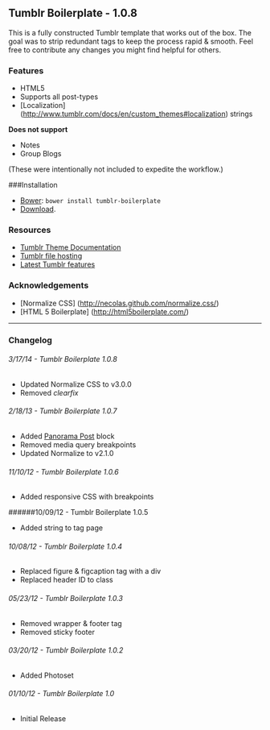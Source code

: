 Tumblr Boilerplate - 1.0.8
------

This is a fully constructed Tumblr template that works out of the box. The goal was to strip redundant tags to keep the process rapid & smooth. Feel free to contribute any changes you might find helpful for others.

### Features

* HTML5
* Supports all post-types
* [Localization] (http://www.tumblr.com/docs/en/custom_themes#localization) strings

__Does not support__

* Notes
* Group Blogs

(These were intentionally not included to expedite the workflow.)

###Installation

* [Bower](http://bower.io/): `bower install tumblr-boilerplate`
* [Download](https://github.com/davesantos/tumblr-boilerplate/archive/master.zip).

### Resources

* [Tumblr Theme Documentation](http://www.tumblr.com/docs/en/custom_themes)
* [Tumblr file hosting](http://www.tumblr.com/themes/upload_static_file)
* [Latest Tumblr features](http://staff.tumblr.com/tagged/features)

###  Acknowledgements

* [Normalize CSS] (http://necolas.github.com/normalize.css/)
* [HTML 5 Boilerplate] (http://html5boilerplate.com/)

---

###  Changelog

###### 3/17/14 - Tumblr Boilerplate 1.0.8

- Updated Normalize CSS to v3.0.0
- Removed *clearfix*

###### 2/18/13 - Tumblr Boilerplate 1.0.7

- Added [Panorama Post](http://www.tumblr.com/docs/en/custom_themes#panorama-posts) block
- Removed media query breakpoints
- Updated Normalize to v2.1.0

###### 11/10/12 - Tumblr Boilerplate 1.0.6

- Added responsive CSS with breakpoints

######10/09/12 - Tumblr Boilerplate 1.0.5

- Added string to tag page

###### 10/08/12 - Tumblr Boilerplate 1.0.4

- Replaced figure & figcaption tag with a div
- Replaced header ID to class

###### 05/23/12 - Tumblr Boilerplate 1.0.3

- Removed wrapper & footer tag
- Removed sticky footer

###### 03/20/12 - Tumblr Boilerplate 1.0.2

- Added Photoset

###### 01/10/12 - Tumblr Boilerplate 1.0

- Initial Release
